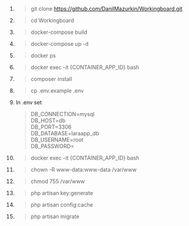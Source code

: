 1) > git clone https://github.com/DanilMazurkin/Workingboard.git
2) > cd Workingboard
3) > docker-compose build
4) > docker-compose up -d
5) > docker ps
6) > docker exec -it {CONTAINER_APP_ID}  bash
7) > composer install
8) > cp .env.example .env
9) In .env set 
   > DB_CONNECTION=mysql  
   > DB_HOST=db  
   > DB_PORT=3306  
   > DB_DATABASE=laraapp_db  
   > DB_USERNAME=root  
   > DB_PASSWORD=  
10) > docker exec -it {CONTAINER_APP_ID}  bash
11) > chown -R www-data:www-data /var/www
12) > chmod 755 /var/www
13) > php artisan key:generate 
14) > php artisan config:cache
15) > php artisan migrate

